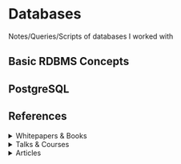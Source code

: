 # Databases
Notes/Queries/Scripts of databases I worked with

## Basic RDBMS Concepts

## PostgreSQL

## References

<details>
<summary>Whitepapers & Books</summary>

- [SQL Indexing and Tuning](https://use-the-index-luke.com/) by Markus Winand

</details>

<details>
<summary>Talks & Courses</summary>

</details>

<details>
<summary>Articles</summary>

</details>


